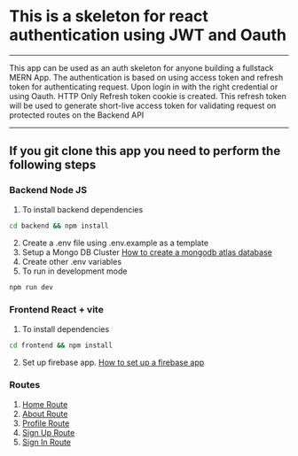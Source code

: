 # This is a skeleton for react authentication using JWT and Oauth

***
 This app can be used as an auth skeleton for anyone building a fullstack MERN App. The authentication is based on using access token and refresh token for authenticating request. Upon login in with the right credential or using Oauth. HTTP Only Refresh token cookie is created. This refresh token will be used to generate short-live access token for validating request on protected routes on the Backend API
 ***

## If you git clone this app you need to perform the following steps

### Backend Node JS

1. To install backend dependencies

``` bash
cd backend && npm install
```

2. Create a .env file using .env.example as a template
3. Setup a Mongo DB Cluster [How to create a mongodb atlas database](https://www.mongodb.com/basics/create-database)
4. Create other .env variables
5. To run in development mode

``` bash
npm run dev
```

### Frontend React + vite

1. To install dependencies

``` bash
cd frontend && npm install
```

2. Set up firebase app. [How to set up a firebase app](https://firebase.google.com/docs/web/setup)


### Routes

1. [Home Route](http://localhost:5173)
2. [About Route](http://localhost:5173/about)
3. [Profile Route](http://localhost:5173/profile)
4. [Sign Up Route](http://localhost:5173/sign-up)
5. [Sign In Route](http://localhost:5173/sign-in)

